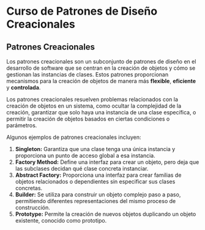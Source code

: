 # Curso de Patrones de Diseño Creacionales

## Patrones Creacionales

Los patrones creacionales son un subconjunto de patrones de diseño en el desarrollo de software que se centran en la creación de objetos y cómo se gestionan las instancias de clases. Estos patrones proporcionan mecanismos para la creación de objetos de manera más **flexible**, **eficiente** y **controlada**.

Los patrones creacionales resuelven problemas relacionados con la creación de objetos en un sistema, como ocultar la complejidad de la creación, garantizar que solo haya una instancia de una clase específica, o permitir la creación de objetos basados en ciertas condiciones o parámetros.

Algunos ejemplos de patrones creacionales incluyen:

1. **Singleton:** Garantiza que una clase tenga una única instancia y proporciona un punto de acceso global a esa instancia.
2. **Factory Method:** Define una interfaz para crear un objeto, pero deja que las subclases decidan qué clase concreta instanciar.
3. **Abstract Factory:** Proporciona una interfaz para crear familias de objetos relacionados o dependientes sin especificar sus clases concretas.
4. **Builder:** Se utiliza para construir un objeto complejo paso a paso, permitiendo diferentes representaciones del mismo proceso de construcción.
5. **Prototype:** Permite la creación de nuevos objetos duplicando un objeto existente, conocido como prototipo.
